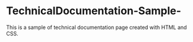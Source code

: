 # TechnicalDocumentation-Sample-
This is a sample of technical documentation page created with HTML and CSS.
